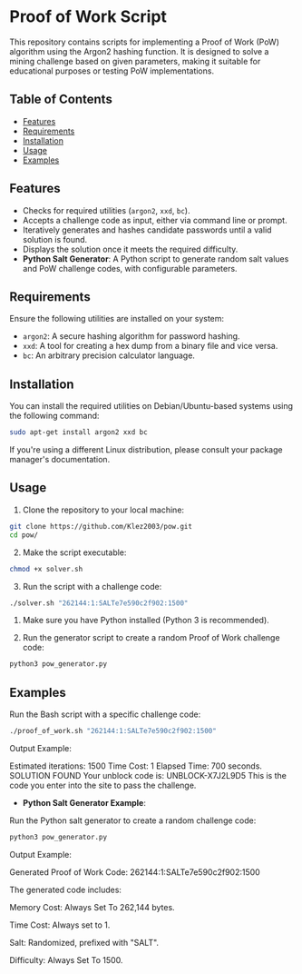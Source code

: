# Proof of Work Script

This repository contains scripts for implementing a Proof of Work (PoW) algorithm using the Argon2 hashing function. It is designed to solve a mining challenge based on given parameters, making it suitable for educational purposes or testing PoW implementations.

## Table of Contents

- [Features](#Features)
- [Requirements](#Requirements)
- [Installation](#Installation)
- [Usage](#Usage)
- [Examples](#Examples)

## Features

- Checks for required utilities (`argon2`, `xxd`, `bc`).
- Accepts a challenge code as input, either via command line or prompt.
- Iteratively generates and hashes candidate passwords until a valid solution is found.
- Displays the solution once it meets the required difficulty.
- **Python Salt Generator**: A Python script to generate random salt values and PoW challenge codes, with configurable parameters.

## Requirements

Ensure the following utilities are installed on your system:

- `argon2`: A secure hashing algorithm for password hashing.
- `xxd`: A tool for creating a hex dump from a binary file and vice versa.
- `bc`: An arbitrary precision calculator language.

## Installation

You can install the required utilities on Debian/Ubuntu-based systems using the following command:

```bash
sudo apt-get install argon2 xxd bc
```
If you're using a different Linux distribution, please consult your package manager's documentation.

## Usage

1. Clone the repository to your local machine:

```bash
git clone https://github.com/Klez2003/pow.git
cd pow/
```

2. Make the script executable:

```bash
chmod +x solver.sh
```

3. Run the script with a challenge code:

```bash
./solver.sh "262144:1:SALTe7e590c2f902:1500"
```

1. Make sure you have Python installed (Python 3 is recommended).


2. Run the generator script to create a random Proof of Work challenge code:

```bash
python3 pow_generator.py
```


## Examples

Run the Bash script with a specific challenge code:

```bash
./proof_of_work.sh "262144:1:SALTe7e590c2f902:1500"
```
Output Example:

Estimated iterations: 1500
Time Cost: 1
Elapsed Time: 700 seconds.
SOLUTION FOUND
Your unblock code is: UNBLOCK-X7J2L9D5
This is the code you enter into the site to pass the challenge.

- **Python Salt Generator Example**:

Run the Python salt generator to create a random challenge code:

```bash
python3 pow_generator.py
```
Output Example:

Generated Proof of Work Code: 262144:1:SALTe7e590c2f902:1500

The generated code includes:

Memory Cost: Always Set To 262,144 bytes.

Time Cost: Always set to 1.

Salt: Randomized, prefixed with "SALT".

Difficulty: Always Set To 1500.

